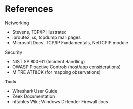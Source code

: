# References

Networking
- Stevens, TCP/IP Illustrated
- iproute2, ss, tcpdump man pages
- Microsoft Docs: TCP/IP Fundamentals, NetTCPIP module

Security
- NIST SP 800-61 (Incident Handling)
- OWASP Proactive Controls (host/app considerations)
- MITRE ATT&CK (for mapping observations)

Tools
- Wireshark User Guide
- Zeek Documentation
- nftables Wiki; Windows Defender Firewall docs


